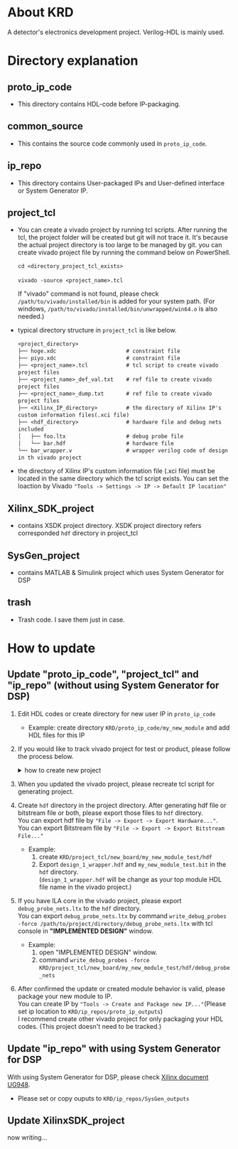 # About KRD
A detector's electronics development project. Verilog-HDL is mainly used.

# Directory explanation

## proto_ip_code
  * This directory contains HDL-code before IP-packaging.

## common_source
  * This contains the source code commonly used in `proto_ip_code`.

## ip_repo
  * This directory contains User-packaged IPs and User-defined interface or System Generator IP.

## project_tcl
  * You can create a vivado project by running tcl scripts. After running the tcl, the project folder will be created but git will not trace it. It's because the actual project directory is too large to be managed by git. you can create vivado project file by running the command below on PowerShell.
    ```
    cd <directory_project_tcl_exists>

    vivado -source <project_name>.tcl
    ```
    If "vivado" command is not found, please check `/path/to/vivado/installed/bin` is added for your system path.
    (For windows, `/path/to/vivado/installed/bin/unwrapped/win64.o` is also needed.)

  * typical directory structure in `project_tcl` is like below.
    ```
    <project_directory>
    ├── hoge.xdc                      # constraint file
    ├── piyo.xdc                      # constraint file
    ├── <project_name>.tcl            # tcl script to create vivado project files
    ├── <project_name>_def_val.txt    # ref file to create vivado project files
    ├── <project_name>_dump.txt       # ref file to create vivado project files
    ├── <Xilinx_IP_directory>         # the directory of Xilinx IP's custom information files(.xci file)
    ├── <hdf_directory>               # hardware file and debug nets included
    │   ├── foo.ltx                   # debug probe file
    │   └── bar.hdf                   # hardware file
    └── bar_wrapper.v                 # wrapper verilog code of design in th vivado project
    ```
  
  * the directory of Xilinx IP's custom information file (.xci file) must be located in the same directory which the tcl script exists. You can set the loaction by Vivado `"Tools -> Settings -> IP -> Default IP location"`

## Xilinx_SDK_project
  * contains XSDK project directory. XSDK project directory refers corresponded `hdf` directory in project_tcl

## SysGen_project
  * contains MATLAB & Simulink project which uses System Generator for DSP

## trash
  * Trash code. I save them just in case.

# How to update 

## Update "proto_ip_code", "project_tcl" and "ip_repo" (without using System Generator for DSP)
  1. Edit HDL codes or create directory for new user IP  in `proto_ip_code`
      * Example: create directory `KRD/proto_ip_code/my_new_module` and add HDL files for this IP
  2. If you would like to track vivado project for test or product, please follow the process below.
      <details><summary>how to create new project</summary>

        1. Create new project directory to board-name directory in `project_tcl`. You should create new board-name directory if your project is for new board.
        2. Create vivado project direncory in this directory. You need to put included HDL files (which isn't contained in `proto_ip_code`) to the project directory.
        3. Create tcl script for generating project. You can create with `"File -> Project -> Write_tcl..."`  
        4. **add the vivado project directory to `".gitignore"`**
      
      * Example:  
          1. create directory `KRD/project_tcl/new_board/my_new_module_test`
          2. `KRD/project_tcl/new_board/my_new_module_test/my_new_module_test/` in project_tcl.  
          (this directory contains vivado project files such as `.xpr`.)
          3. Create tcl script for generating project.  
          ![write_tcl settings example](/figs/write_tcl.png)
          4. **add `KRD/project_tcl/new_board/my_new_module_test/my_new_module_test` to `".gitignore"`**
      </details>
  3. When you updated the vivado project, please recreate tcl script for generating project.
  4. Create `hdf` directory in the project directory. After generating hdf file or bitstream file or both, please export those files to `hdf` directory.  
  You can export hdf file by `"File -> Export -> Export Hardware..."`.  
  You can export Bitstream file by `"File -> Export -> Export Bitstream File..."`
      * Example:  
          1. create `KRD/project_tcl/new_board/my_new_module_test/hdf`
          2. Export `design_1_wrapper.hdf` and `my_new_module_test.bit` in the `hdf` directory.  
          (`design_1_wrapper.hdf` will be change as your top module HDL file name in the vivado project.)
  5. If you have ILA core in the vivado project, please export `debug_probe_nets.ltx` to the `hdf` directory.  
  You can export `debug_probe_nets.ltx` by command `write_debug_probes -force /path/to/project/directory/debug_probe_nets.ltx` with tcl console in  **"IMPLEMENTED DESIGN"** window.
      * Example:  
          1. open "IMPLEMENTED DESIGN" window.
          2. command `write_debug_probes -force KRD/project_tcl/new_board/my_new_module_test/hdf/debug_probe_nets`
  6. After confirmed the update or created module behavior is valid, please package your new module to IP.  
  You can create IP by `"Tools -> Create and Package new IP..."`(Please set ip location to `KRD/ip_repos/proto_ip_outputs`)  
  I recommend create other vivado project for only packaging your HDL codes. (This project doesn't need to be tracked.)

## Update "ip_repo" with using System Generator for DSP
With using System Generator for DSP, please check [Xilinx document UG948](https://japan.xilinx.com/support/documentation-navigation/see-all-versions.html?xlnxproducttypes=Design%20Tools&xlnxdocumentid=UG948).  
* Please set or copy ouputs to `KRD/ip_repos/SysGen_outputs`

## Update XilinxSDK_project
now writing...